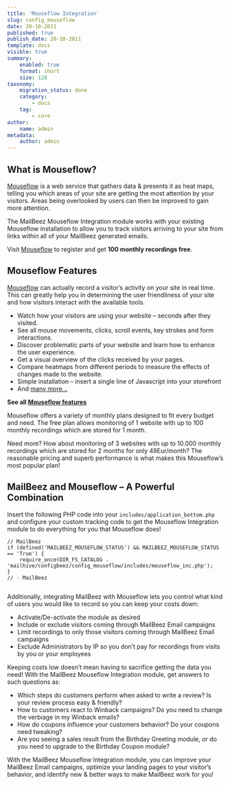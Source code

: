 ```yaml
---
title: 'Mouseflow Integration'
slug: config_mouseflow
date: 20-10-2011
published: true
publish_date: 20-10-2011
template: docs
visible: true
summary:
    enabled: true
    format: short
    size: 128
taxonomy:
    migration_status: done
    category:
        - docs
    tag:
        - core
author:
    name: admin
metadata:
    author: admin
---
```


## What is Mouseflow?

[Mouseflow](http://shrsl.com/?~6plv) is a web service that gathers data & presents it as heat maps, telling you which areas of your site are getting the most attention by your visitors. Areas being overlooked by users can then be improved to gain more attention.

  
 The MailBeez Mouseflow Integration module works with your existing Mouseflow installation to allow you to track visitors arriving to your site from links within all of your MailBeez generated emails.

Visit [Mouseflow](http://shrsl.com/?~6plv) to register and get **100 monthly recordings free**.

## Mouseflow Features

[Mouseflow](http://shrsl.com/?~6plv) can actually record a visitor’s activity on your site in real time. This can greatly help you in determining the user friendliness of your site and how visitors interact with the available tools.

- Watch how your visitors are using your website – seconds after they visited.
- See all mouse movements, clicks, scroll events, key strokes and form interactions.
- Discover problematic parts of your website and learn how to enhance the user experience.
- Get a visual overview of the clicks received by your pages.
- Compare heatmaps from different periods to measure the effects of changes made to the website.
- Simple installation – insert a single line of Javascript into your storefront
- And [many more…](http://shrsl.com/?~6plv)

**See all [Mouseflow features](http://shrsl.com/?~6plv)**

Mouseflow offers a variety of monthly plans designed to fit every budget and need. The free plan allows monitoring of 1 website with up to 100 monthly recordings which are stored for 1 month.

Need more? How about monitoring of 3 websites with up to 10.000 monthly recordings which are stored for 2 months for only 49Eur/month? The reasonable pricing and superb performance is what makes this Mouseflow’s most popular plan!

## MailBeez and Mouseflow – A Powerful Combination

Insert the following PHP code into your `includes/application_bottom.php` and configure your custom tracking code to get the Mouseflow Integration module to do everything for you that Mouseflow does!

```
// MailBeez
if (defined('MAILBEEZ_MOUSEFLOW_STATUS') && MAILBEEZ_MOUSEFLOW_STATUS == 'True') {
    require_once(DIR_FS_CATALOG . 'mailhive/configbeez/config_mouseflow/includes/mouseflow_inc.php');
}
// - MailBeez
    
```


Additionally, integrating MailBeez with Mouseflow lets you control what kind of users you would like to record so you can keep your costs down:

- Activate/De-activate the module as desired
- Include or exclude visitors coming through MailBeez Email campaigns
- Limit recordings to only those visitors coming through MailBeez Email campaigns
- Exclude Administrators by IP so you don’t pay for recordings from visits by you or your employees

Keeping costs low doesn’t mean having to sacrifice getting the data you need! With the MailBeez Mouseflow Integration module, get answers to such questions as:

- Which steps do customers perform when asked to write a review? Is your review process easy & friendly?
- How to customers react to Winback campaigns? Do you need to change the verbiage in my Winback emails?
- How do coupons influence your customers behavior? Do your coupons need tweaking?
- Are you seeing a sales result from the Birthday Greeting module, or do you need to upgrade to the Birthday Coupon module?

With the MailBeez Mouseflow Integration module, you can improve your MailBeez Email campaigns, optimize your landing pages to your visitor’s behavior, and identify new & better ways to make MailBeez work for you!


